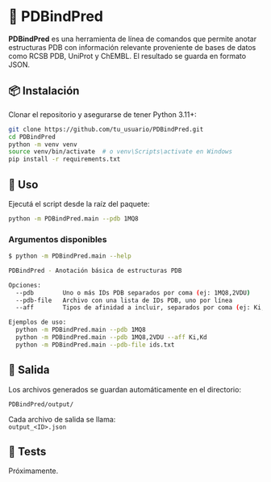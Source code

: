 # 🧬 PDBindPred

**PDBindPred** es una herramienta de línea de comandos que permite anotar estructuras PDB con información relevante proveniente de bases de datos como RCSB PDB, UniProt y ChEMBL. El resultado se guarda en formato JSON.

## 📦 Instalación

Clonar el repositorio y asegurarse de tener Python 3.11+:

```bash
git clone https://github.com/tu_usuario/PDBindPred.git
cd PDBindPred
python -m venv venv
source venv/bin/activate  # o venv\Scripts\activate en Windows
pip install -r requirements.txt
```

## 🚀 Uso

Ejecutá el script desde la raíz del paquete:

```bash
python -m PDBindPred.main --pdb 1MQ8
```

### Argumentos disponibles

```bash
$ python -m PDBindPred.main --help

PDBindPred - Anotación básica de estructuras PDB

Opciones:
  --pdb        Uno o más IDs PDB separados por coma (ej: 1MQ8,2VDU)
  --pdb-file   Archivo con una lista de IDs PDB, uno por línea
  --aff        Tipos de afinidad a incluir, separados por coma (ej: Ki,Kd,IC50)

Ejemplos de uso:
  python -m PDBindPred.main --pdb 1MQ8
  python -m PDBindPred.main --pdb 1MQ8,2VDU --aff Ki,Kd
  python -m PDBindPred.main --pdb-file ids.txt
```

## 📂 Salida

Los archivos generados se guardan automáticamente en el directorio:

```
PDBindPred/output/
```

Cada archivo de salida se llama:  
`output_<ID>.json` 

## 🧪 Tests

Próximamente.
